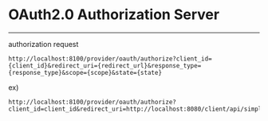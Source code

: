 # OAuth2.0 Authorization Server

***

authorization request

```
http://localhost:8100/provider/oauth/authorize?client_id={client_id}&redirect_uri={redirect_url}&response_type={response_type}&scope={scope}&state={state}
```

ex)

```
http://localhost:8100/provider/oauth/authorize?client_id=client_id&redirect_uri=http://localhost:8080/client/api/simple/client&response_type=code&scope=read%20write&state=VAGkIg
```
